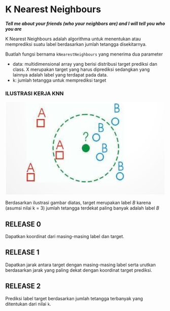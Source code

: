 # K Nearest Neighbours
***Tell me about your friends (who your neighbors are) and I will tell you who you are***

K Nearest Neighbours adalah algorithma untuk menentukan atau memprediksi suatu label berdasarkan jumlah tetangga disekitarnya.

Buatlah fungsi bernama `kNearestNeighbours` yang menerima dua parameter
  - data: multidimensional array yang berisi distribusi target prediksi dan class. X merupakan target yang harus diprediksi sedangkan yang lainnya adalah label yang terdapat pada data.
  - k: jumlah tetangga untuk memprediksi target

### ILUSTRASI KERJA KNN

![alt text](Picture1.png)

Berdasarkan ilustrasi gambar diatas, target merupakan label *B* karena (asumsi nilai k = 3) jumlah tetangga terdekat paling banyak adalah label *B*

## RELEASE 0
  Dapatkan koordinat dari masing-masing label dan target.

## RELEASE 1
  Dapatkan jarak antara target dengan masing-masing label serta urutkan berdasarkan jarak yang paling dekat dengan koordinat target prediksi.

## RELEASE 2
  Prediksi label target berdasarkan jumlah tetangga terbanyak yang ditentukan dari nilai `k`. 